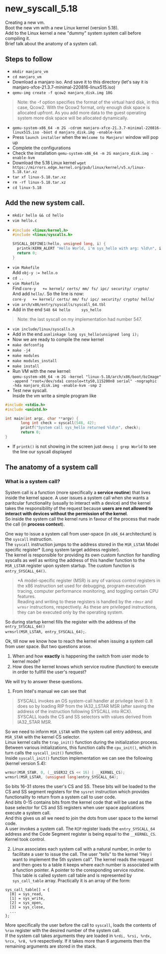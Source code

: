 # new_syscall_5.18  
Creating a new vm.     
Boot the new vm with a new Linux kernel (version 5.18).  
Add to the Linux kernel a new "dummy" system system call before compiling it.  
Brief talk about the anatomy of a system call.

## Steps to follow
* `mkdir manjaro_vm`
* `cd manjaro_vm`
* Download a manjaro iso. And save it to this directory (let's say it is manjaro-xfce-21.3.7-minimal-220816-linux515.iso)
* `qemu-img create -f qcow2 manjaro_disk.img 10G`
> Note: the -f option specifies the format of the virtual hard disk, in this case, Qcow2. With the Qcow2 format, only enough disk space is allocated upfront. As you add more data to the guest operating system more disk space will be allocated dynamically.
* `qemu-system-x86_64 -m 2G -cdrom manjaro-xfce-21.3.7-minimal-220816-linux515.iso -boot d manjaro_disk.img -enable-kvm`
* Press `launch installer` when the `Welcome to Manjaro!` window will pop up
* Complete the configurations
* Check the installation `qemu-system-x86_64 -m 2G manjaro_disk.img -enable-kvm`
* Download the 5.18 Linux kernel `wget https://mirrors.edge.kernel.org/pub/linux/kernel/v5.x/linux-5.18.tar.xz`
* `tar xf linux-5.18.tar.xz`
* `rm -rf linux-5.18.tar.xz`
* `cd linux-5.18`

## Add the new system call.
* `mkdir hello && cd hello`
* `vim hello.c`
* ```c
  #include <linux/kernel.h>
  #include <linux/syscalls.h>
  
  SYSCALL_DEFINE1(hello, unsigned long, i) {
    printk(KERN_ALERT "Hello World, i'm sys_hello with arg: %ld\n", i);
    return 0;
  }
  ```
* `vim Makefile`  
   Add `obj-y := hello.o`
* `cd ..`
* `vim Makefile`  
   Find `core-y   += kernel/ certs/ mm/ fs/ ipc/ security/ crypto/`  
   And add `hello/`. So the line is now:  
   `core-y   += kernel/ certs/ mm/ fs/ ipc/ security/ crypto/ hello/`  
* `vim arch/x86/entry/syscalls/syscall_64.tbl`
* Add in the end `548 64 hello     sys_hello`
> Note: the last syscall on my implementation had number 547.
* `vim include/linux/syscalls.h`
* Add in the end `asmlinkage long sys_hello(unsigned long i);`
* Now we are ready to compile the new kernel
* `make defconfig`
* `make -j4`
* `make modules`
* `make modules_install`
* `make install`
* Run VM with the new kernel:  
`qemu-system-x86_64 -m 2G -kernel "linux-5.18/arch/x86/boot/bzImage"  
 -append "root=/dev/sda1 console=ttyS0,115200n8 serial" -nographic    
 -hda manjaro_disk.img -enable-kvm -smp 2`
 * Test new syscall.  
 Inside the vm write a simple program like
 ```c
#include <stdio.h>
#include <unistd.h>

int main(int argc, char **argv) {
        long int check = syscall(548, 42);
        printf("System call sys_hello returned %ld\n", check);
        return 0;
}
 ```
* If `printk()` is not showing in the screen just `dmesg | grep World` to see the line our syscall displayed 


## The anatomy of a system call
### What is a system call?  
System call is a function (more specifically a **service routine**) that lives inside the kernel space. A user issues a system call when she wants a paritcular functionality (usually to interact with a device) and the kernel takes the responsibility of the request because **users are not allowed to interact with devices without the permission of the kernel**.  
So inside the system call the kernel runs in favour of the process that made the call (in **process context**).  

One way to issue a system call from user-space (in `x86_64` architecture) is the `syscall` instruction.  
The `syscall` instruction jumps to the address stored in the `MSR_LSTAR` Model specific register* (Long system target address register).  
The kernel is responsible for providing its own custom function for handling syscalls as well as writing the address of this handler function to the `MSR_LSTAR` register upon system startup. The custom function is `entry_SYSCALL_64()`.
> *A model-specific register (MSR) is any of various control registers in the x86 instruction set used for debugging, program execution tracing, computer performance monitoring, and toggling certain CPU features.  
Reading and writing to these registers is handled by the `rdmsr` and `wrmsr` instructions, respectively. As these are privileged instructions, they can be executed only by the operating system.  
  
So during startup kernel fills the register with the address of the `entry_SYSCALL_64()`  
`wrmsrl(MSR_LSTAR, entry_SYSCALL_64);`.  
  
Ok, till now we know how to reach the kernel when issuing a system call from user space. But two questions arose.  
1. When and how **exactly** is happening the switch from user mode to kernel mode?  
2. How does the kernel knows which service routine (function) to execute in order to fullfill the user's request?  
  
We will try to answer these questions.  
1. From Intel's manual we can see that  
> SYSCALL invokes an OS system-call handler at privilege level 0. It does so by loading RIP from the IA32_LSTAR
MSR (after saving the address of the instruction following SYSCALL into RCX).  
SYSCALL loads the CS and SS selectors with values derived from  IA32_STAR MSR.  

So we need to inform `MSR_LSTAR` with the system call entry address, and `MSR_STAR` with the kernel CS selector.  
Linux kernel calls the `trap_init()` function during the initialization process. Between various initializations, this function calls the `cpu_init()`, which in turn calls the `syscall_init()` function.  
Inside `syscall_init()` function implementation we can see the following (kernel version 5.4):
```c
wrmsr(MSR_STAR, 0, (__USER32_CS << 16) | __KERNEL_CS);
wrmsrl(MSR_LSTAR, (unsigned long)entry_SYSCALL_64);
```
So bits 16-31 stores the user's CS and SS. These bits will be loaded to the CS and SS segment registers for the `sysret` instruction which provides functionality to return from a system call to user code.  
And bits 0-15 contains bits from the kernel code that will be used as the base selector for CS and SS registers when user space applications execute a system call.  
And this gives us all we need to join the dots from user space to the kernel code.  
A user invokes a system call. The `RIP` register loads the `entry_SYSCALL_64` address and the Code Segment register is being equal to the `__KERNEL_CS`.  
Kernel took control.  

2. Linux associates each system call with a natural number, in order to facilitate a user to issue the call. The user "tells" to the kernel "Hey i want to implement the 5th system call". The kernel reads the request and then goes to a table it keeps where each number is associated with a function pointer. A pointer to the coresponding service routine.  
This table is called system call table and is represented by `sys_call_table` array. Practically it is an array of the form:
```clike
sys_call_table[] = {
  [0] = sys_read,
  [1] = sys_write,
  [2] = sys_open,
  [3] = sys_close,
  ...
}; 
```

More specifically the user before the call to `syscall`, loads the contents of `%rax` register with the desired number of the system call.  
If the system call takes arguments they are loaded in `%rdi, %rsi, %rdx, %rcx, %r8, %r9` respectively. If it takes more than 6 arguments then the remaining arguments are stored in the stack.  





